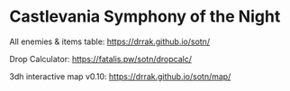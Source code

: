 # Castlevania Symphony of the Night
All enemies & items table: https://drrak.github.io/sotn/

Drop Calculator: https://fatalis.pw/sotn/dropcalc/

3dh interactive map v0.10: https://drrak.github.io/sotn/map/
